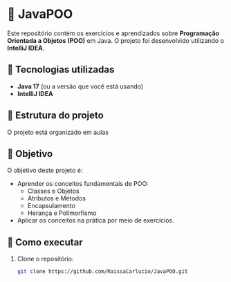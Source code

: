 # 🌸 JavaPOO 

Este repositório contém os exercícios e aprendizados sobre **Programação Orientada a Objetos (POO)** em Java. O projeto foi desenvolvido utilizando o **IntelliJ IDEA**.

## 🌺 Tecnologias utilizadas

- **Java 17** (ou a versão que você está usando)
- **IntelliJ IDEA**

## 🌷 Estrutura do projeto

O projeto está organizado em aulas

## 🌷 Objetivo

O objetivo deste projeto é:
- Aprender os conceitos fundamentais de POO:
  - Classes e Objetos
  - Atributos e Métodos
  - Encapsulamento
  - Herança e Polimorfismo
- Aplicar os conceitos na prática por meio de exercícios.

## 🌼 Como executar

1. Clone o repositório:
   ```bash
   git clone https://github.com/RaissaCarlucio/JavaPOO.git


